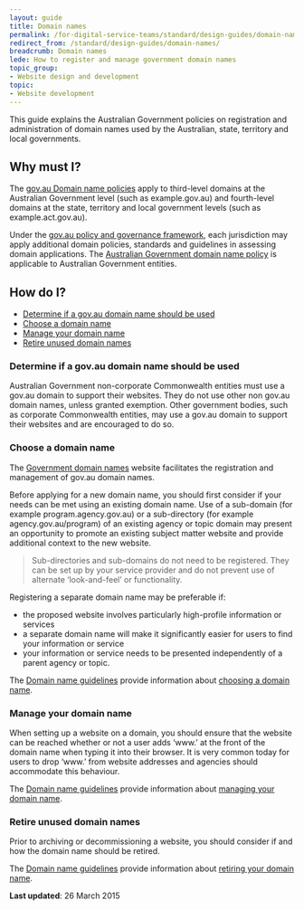 ```yaml
---
layout: guide
title: Domain names
permalink: /for-digital-service-teams/standard/design-guides/domain-names/
redirect_from: /standard/design-guides/domain-names/
breadcrumb: Domain names
lede: How to register and manage government domain names
topic_group:
- Website design and development
topic:
- Website development
---
```

This guide explains the Australian Government policies on registration and administration of domain names used by the Australian, state, territory and local governments.

## Why must I?

The [gov.au Domain name policies](http://domainname.gov.au/domain-policies/ "Gov.au Domain Name Policies") apply to third-level domains at the Australian Government level (such as example.gov.au) and fourth-level domains at the state, territory and local government levels (such as example.act.gov.au).

Under the [gov.au policy and governance framework](http://www.domainname.gov.au/domain-policies/policy-and-governance-framework/), each jurisdiction may apply additional domain policies, standards and guidelines in assessing domain applications. The [Australian Government domain name policy](http://domainname.gov.au/domain-policies/australian-government-domain-name-policy/ "Australian Government Domain Name Policy") is applicable to Australian Government entities.

## How do I?

*   [Determine if a gov.au domain name should be used](#determine-if-a-govau-domain-name-should-be-used)
*   [Choose a domain name](#choose-a-domain-name)
*   [Manage your domain name](#manage-your-domain-name)
*   [Retire unused domain names](#retire-unused-domain-names)

### Determine if a gov.au domain name should be used

Australian Government non-corporate Commonwealth entities must use a gov.au domain to support their websites. They do not use other non gov.au domain names, unless granted exemption. Other government bodies, such as corporate Commonwealth entities, may use a gov.au domain to support their websites and are encouraged to do so.

### Choose a domain name

The [Government domain names](http://www.domainname.gov.au/) website facilitates the registration and management of gov.au domain names.

Before applying for a new domain name, you should first consider if your needs can be met using an existing domain name. Use of a sub-domain (for example program.agency.gov.au) or a sub-directory (for example agency.gov.au/program) of an existing agency or topic domain may present an opportunity to promote an existing subject matter website and provide additional context to the new website.

> Sub-directories and sub-domains do not need to be registered. They can be set up by your service provider and do not prevent use of alternate ‘look-and-feel’ or functionality.

Registering a separate domain name may be preferable if:

*   the proposed website involves particularly high-profile information or services
*   a separate domain name will make it significantly easier for users to find your information or service
*   your information or service needs to be presented independently of a parent agency or topic.

The [Domain name guidelines](http://www.domainname.gov.au/domain-name-guidelines/) provide information about [choosing a domain name](http://www.domainname.gov.au/domain-name-guidelines/choosing-a-domain-name/).

### Manage your domain name

When setting up a website on a domain, you should ensure that the website can be reached whether or not a user adds ‘www.’ at the front of the domain name when typing it into their browser. It is very common today for users to drop ‘www.’ from website addresses and agencies should accommodate this behaviour.

The [Domain name guidelines](http://www.domainname.gov.au/domain-name-guidelines/) provide information about [managing your domain name](http://www.domainname.gov.au/domain-name-guidelines/managing-your-domain-name/).

### Retire unused domain names

Prior to archiving or decommissioning a website, you should consider if and how the domain name should be retired.

The [Domain name guidelines](http://www.domainname.gov.au/domain-name-guidelines/) provide information about [retiring your domain name](http://www.domainname.gov.au/domain-name-guidelines/retiring-your-domain-name/).

**Last updated**: 26 March 2015

